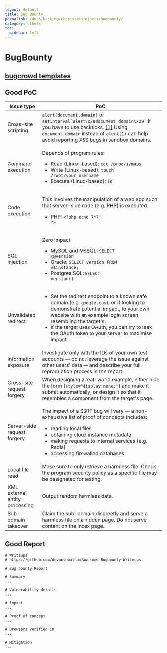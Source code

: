 ```yaml
---
layout: default
title: Bug Bounty
permalink: /docs/hacking/cheetseets/others/bugbounty/
category: others
toc:
  sidebar: left
---
```


# BugBounty

## [bugcrowd templates](https://github.com/bugcrowd/templates)

## Good PoC

| Issue type                     | PoC                                                                                                                                                                                                                                                                                                                                   |
| ------------------------------ | ------------------------------------------------------------------------------------------------------------------------------------------------------------------------------------------------------------------------------------------------------------------------------------------------------------------------------------- |
| Cross-site scripting           | `alert(document.domain)` or `` setInterval`alert\x28document.domain\x29` `` if you have to use backticks. [\[1\]](https://medium.com/@know.0nix/jumping-to-the-hell-with-10-attempts-to-bypass-devils-waf-4275bfe679dd) Using `document.domain` instead of `alert(1)` can help avoid reporting XSS bugs in sandbox domains.           |
| Command execution              | <p>Depends of program rules:</p><ul><li>Read (Linux-based): <code>cat /proc/1/maps</code></li><li>Write (Linux-based): <code>touch /root/your_username</code></li><li>Execute (Linux-based): <code>id</code></li></ul>                                                                                                                |
| Code execution                 | <p>This involves the manipulation of a web app such that server-side code (e.g. PHP) is executed.</p><ul><li>PHP: <code>&#x3C;?php echo 7\*7; ?></code></li></ul>                                                                                                                                                                     |
| SQL injection                  | <p>Zero impact</p><ul><li>MySQL and MSSQL: <code>SELECT @@version</code></li><li>Oracle: <code>SELECT version FROM v$instance;</code></li><li>Postgres SQL: <code>SELECT version()</code></li></ul>                                                                                                                                   |
| Unvalidated redirect           | <ul><li>Set the redirect endpoint to a known safe domain (e.g. <code>google.com</code>), or if looking to demonstrate potential impact, to your own website with an example login screen resembling the target's.</li><li>If the target uses OAuth, you can try to leak the OAuth token to your server to maximise impact. </li></ul> |
| Information exposure           | Investigate only with the IDs of your own test accounts — do not leverage the issue against other users' data — and describe your full reproduction process in the report.                                                                                                                                                            |
| Cross-site request forgery     | When designing a real-world example, either hide the form (`style="display:none;"`) and make it submit automatically, or design it so that it resembles a component from the target's page.                                                                                                                                           |
| Server-side request forgery    | <p>The impact of a SSRF bug will vary — a non-exhaustive list of proof of concepts includes:</p><ul><li>reading local files</li><li>obtaining cloud instance metadata</li><li>making requests to internal services (e.g. Redis)</li><li>accessing firewalled databases</li></ul>                                                      |
| Local file read                | Make sure to only retrieve a harmless file. Check the program security policy as a specific file may be designated for testing.                                                                                                                                                                                                       |
| XML external entity processing | Output random harmless data.                                                                                                                                                                                                                                                                                                          |
| Sub-domain takeover            | Claim the sub-domain discreetly and serve a harmless file on a hidden page. Do not serve content on the index page.                                                                                                                                                                                                                   |

## Good Report

```
# Writeups
# https://github.com/devanshbatham/Awesome-Bugbounty-Writeups
```

```
# Bug bounty Report

# Summary
...

# Vulnerability details
...

# Impact
...

# Proof of concept
...

# Browsers verified in
...

# Mitigation
...
```
